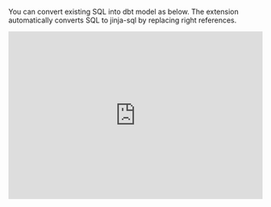 You can convert existing SQL into dbt model as below. The extension automatically converts SQL to jinja-sql by replacing right references.

<Interactive demo for converting SQL to dbt model>

<div style="position: relative; padding-bottom: calc(57.25% + 44px); height: 0;"><iframe src=https://app.supademo.com/embed/clntspo5o0ickpeygblm175kb frameborder="0" webkitallowfullscreen="true" mozallowfullscreen="true" allowfullscreen style="position: absolute; top: 0; left: 0; width: 100%; height: 100%;"></iframe></div>
